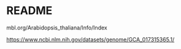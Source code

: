 # README

mbl.org/Arabidopsis_thaliana/Info/Index

https://www.ncbi.nlm.nih.gov/datasets/genome/GCA_017315365.1/